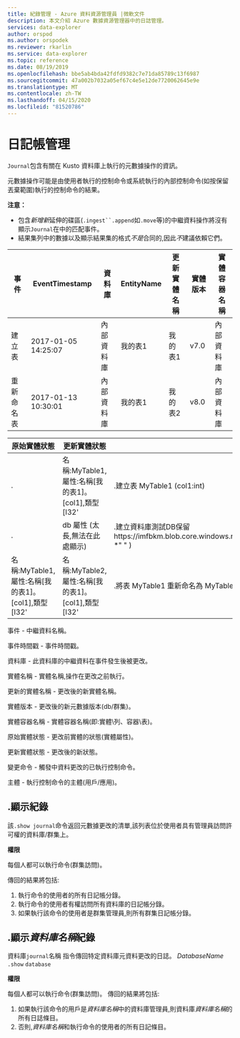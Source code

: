 ```yaml
---
title: 紀錄管理 - Azure 資料資源管理員 |微軟文件
description: 本文介紹 Azure 數據資源管理器中的日誌管理。
services: data-explorer
author: orspod
ms.author: orspodek
ms.reviewer: rkarlin
ms.service: data-explorer
ms.topic: reference
ms.date: 08/19/2019
ms.openlocfilehash: bbe5ab4bda42fdfd9382c7e71da85789c13f6987
ms.sourcegitcommit: 47a002b7032a05ef67c4e5e12de7720062645e9e
ms.translationtype: MT
ms.contentlocale: zh-TW
ms.lasthandoff: 04/15/2020
ms.locfileid: "81520786"
---
```

# <a name="journal-management"></a>日記帳管理

 `Journal`包含有關在 Kusto 資料庫上執行的元數據操作的資訊。

元數據操作可能是由使用者執行的控制命令或系統執行的內部控制命令(如按保留丟棄範圍)執行的控制命令的結果。

**注意：**

- 包含*新增新*延伸的碟區(`.ingest``.append`如`.move`等)的中繼資料操作將沒有顯示`Journal`在中的匹配事件。
- 結果集列中的數據以及顯示結果集的格式*不是*合同的,因此*不*建議依賴它們。

|事件        |EventTimestamp     |資料庫  |EntityName|更新實體名稱|實體版本|實體容器名稱|
|-------------|-------------------|----------|----------|-----------------|-------------|-------------------|
|建立表 |2017-01-05 14:25:07|內部資料庫|我的表1  |我的表1         |v7.0         |內部資料庫         |
|重新命名表 |2017-01-13 10:30:01|內部資料庫|我的表1  |我的表2         |v8.0         |內部資料庫         |  

|原始實體狀態|更新實體狀態                                              |變更命令                                                                                                          |主體            |
|-------------------|----------------------------------------------------------------|-----------------------------------------------------------------------------------------------------------------------|---------------------|
|.                  |名稱:MyTable1,屬性:名稱[我的表1]。[col1],類型[I32'|.建立表 MyTable1 (col1:int)                                                                                      |imike@fabrikam.com
|.                  |db 屬性 (太長,無法在此處顯示)               |.建立資料庫測試DB保留https://imfbkm.blob.core.windows.net/md(*"https://imfbkm.blob.core.windows.net/data, *" " )|AAD 應用程式 id_76263cdb-abcd-545644e9c404
|名稱:MyTable1,屬性:名稱[我的表1]。[col1],類型[I32'|名稱:MyTable2,屬性:名稱[我的表1]。[col1],類型[I32'|.將表 MyTable1 重新命名為 MyTable2|rdmik@fabrikam.com


事件 - 中繼資料名稱。

事件時間戳 - 事件時間戳。

資料庫 - 此資料庫的中繼資料在事件發生後被更改。

實體名稱 - 實體名稱,操作在更改之前執行。

更新的實體名稱 - 更改後的新實體名稱。

實體版本 - 更改後的新元數據版本(db/群集)。

實體容器名稱 - 實體容器名稱(即:實體\列、容器\表)。

原始實體狀態 - 更改前實體的狀態(實體屬性)。

更新實體狀態 - 更改後的新狀態。

變更命令 - 觸發中資料更改的已執行控制命令。

主體 - 執行控制命令的主體(用戶/應用)。
                    
## <a name="show-journal"></a>.顯示紀錄

該`.show journal`命令返回元數據更改的清單,該列表位於使用者具有管理員訪問許可權的資料庫/群集上。

**權限**

每個人都可以執行命令(群集訪問)。 

傳回的結果將包括: 
1. 執行命令的使用者的所有日記帳分錄。 
2. 執行命令的使用者有權訪問所有資料庫的日記帳分錄。 
3. 如果執行該命令的使用者是群集管理員,則所有群集日記帳分錄。 

## <a name="show-database-databasename-journal"></a>.顯示*資料庫名稱*紀錄 

資料庫`journal`名稱 指令傳回特定資料庫元資料更改的日誌。 *DatabaseName* `.show` `database`

**權限**

每個人都可以執行命令(群集訪問)。 傳回的結果將包括: 
1. 如果執行該命令的用戶是*資料庫名稱*中的資料庫管理員,則資料庫*資料庫名稱*的所有日誌條目。 
2. 否則,*資料庫名稱*和執行命令的使用者的所有日記條目。 


